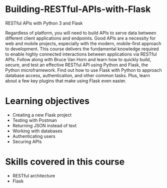 # Building-RESTful-APIs-with-Flask
RESTful APIs with Python 3 and Flask

Regardless of platform, you will need to build APIs to serve data between different client applications and endpoints. Good APIs are a necessity for web and mobile projects, especially with the modern, mobile-first approach to development. This course delivers the fundamental knowledge required to enable highly connected interactions between applications via RESTful APIs. Follow along with Bruce Van Horn and learn how to quickly build, secure, and test an effective RESTful API using Python and Flask, the Python microframework. Find out how to use Flask with Python to approach database access, authentication, and other common tasks. Plus, learn about a few key plugins that make using Flask even easier.

# Learning objectives
- Creating a new Flask project
- Testing with Postman
- Returning JSON instead of text
- Working with databases
- Authenticating users
- Securing APIs

# Skills covered in this course
- RESTful architecture
- Flask
